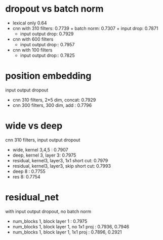 # dropout vs batch norm

* lexical only 0.64
* cnn with 310 filters: 0.7739
          + batch norm: 0.7307
          + input drop: 0.7871
   + input output drop: 0.7929
* cnn with 600 filters
   + input output drop:: 0.7957
* cnn with 100 filters
   + input output drop:: 0.7825

# position embedding

  input output dropout

* cnn 310 filters, 2*5 dim, concat: 0.7929
* cnn 300 filters, 300 dim, add   : 0.7796

# wide vs deep
 cnn 310 filters, input output dropout

* wide, kernel 3,4,5    : 0.7907
* deep, kernel 3, layer 3: 0.7975
* residual, kernel3, layer3, 1x1 short cut: 0.7979
* residual, kernel3, layer3, skip short cut: 0.7993
* deep 8 : 0.7755
* res 8: 0.7754


# residual_net

 with input output dropout, no batch norm

* num_blocks 1, block layer 1 : 0.7975
* num_blocks 1, block layer 1, no 1x1 proj : 0.7936, 0.7946
* num_blocks 1, block layer 1, 1x1 proj : 0.7896, 0.2921
